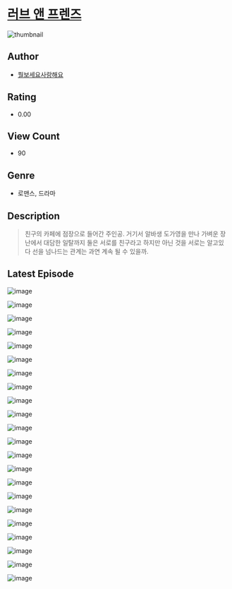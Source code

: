 # [러브 앤 프렌즈](https://comic.naver.com/bestChallenge/list?titleId=811213)
![thumbnail](https://image-comic.pstatic.net/user_contents_data/challenge_comic/2023/05/25/360031/upload_4049918272893890869_480x623.jpeg)

## Author
- [뭘보세요사랑해요](https://comic.naver.com/artistTitle?id=360031)

## Rating
- 0.00

## View Count
- 90

## Genre
- 로맨스, 드라마

## Description
> 친구의 카페에 점장으로 들어간 주인공. 거기서 알바생 도가영을 만나 가벼운 장난에서 대담한 일탈까지 둘은 서로를 친구라고 하지만 아닌 것을 서로는 알고있다 선을 넘나드는 관계는 과연 계속 될 수 있을까.


## Latest Episode
![image](https://image-comic.pstatic.net/user_contents_data/challenge_comic/2023/05/25/360031/upload_7219379471799956533.jpeg)

![image](https://image-comic.pstatic.net/user_contents_data/challenge_comic/2023/05/25/360031/upload_3979037152673871714.jpeg)

![image](https://image-comic.pstatic.net/user_contents_data/challenge_comic/2023/05/25/360031/upload_3474918745740304689.jpeg)

![image](https://image-comic.pstatic.net/user_contents_data/challenge_comic/2023/05/25/360031/upload_3631089190531326818.jpeg)

![image](https://image-comic.pstatic.net/user_contents_data/challenge_comic/2023/05/25/360031/upload_3906930058369119541.jpeg)

![image](https://image-comic.pstatic.net/user_contents_data/challenge_comic/2023/05/25/360031/upload_4123154740831204665.jpeg)

![image](https://image-comic.pstatic.net/user_contents_data/challenge_comic/2023/05/25/360031/upload_3545517313534144868.jpeg)

![image](https://image-comic.pstatic.net/user_contents_data/challenge_comic/2023/05/25/360031/upload_4050255831486314032.jpeg)

![image](https://image-comic.pstatic.net/user_contents_data/challenge_comic/2023/05/25/360031/upload_3544444172975159091.jpeg)

![image](https://image-comic.pstatic.net/user_contents_data/challenge_comic/2023/05/25/360031/upload_7220736067369251377.jpeg)

![image](https://image-comic.pstatic.net/user_contents_data/challenge_comic/2023/05/25/360031/upload_7378085187833706851.jpeg)

![image](https://image-comic.pstatic.net/user_contents_data/challenge_comic/2023/05/25/360031/upload_7233681748060746801.jpeg)

![image](https://image-comic.pstatic.net/user_contents_data/challenge_comic/2023/05/25/360031/upload_7018408554645632610.jpeg)

![image](https://image-comic.pstatic.net/user_contents_data/challenge_comic/2023/05/25/360031/upload_3703760328479301988.jpeg)

![image](https://image-comic.pstatic.net/user_contents_data/challenge_comic/2023/05/25/360031/upload_3904963264780908901.jpeg)

![image](https://image-comic.pstatic.net/user_contents_data/challenge_comic/2023/05/25/360031/upload_3558796128431781939.jpeg)

![image](https://image-comic.pstatic.net/user_contents_data/challenge_comic/2023/05/25/360031/upload_7161961884528173361.jpeg)

![image](https://image-comic.pstatic.net/user_contents_data/challenge_comic/2023/05/25/360031/upload_4122595077419840051.jpeg)

![image](https://image-comic.pstatic.net/user_contents_data/challenge_comic/2023/05/25/360031/upload_7293914076553503543.jpeg)

![image](https://image-comic.pstatic.net/user_contents_data/challenge_comic/2023/05/25/360031/upload_3689118119233729072.jpeg)

![image](https://image-comic.pstatic.net/user_contents_data/challenge_comic/2023/05/25/360031/upload_3559031612868212066.jpeg)

![image](https://image-comic.pstatic.net/user_contents_data/challenge_comic/2023/05/25/360031/upload_7017000952195801396.jpeg)
